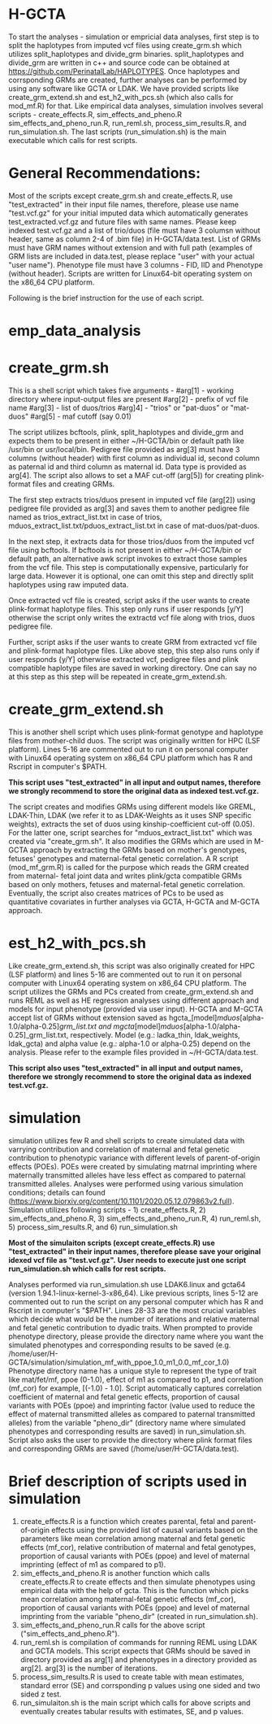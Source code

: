 # H-GCTA
To start the analyses - simulation or empricial data analyses, first step is to split the haplotypes from imputed vcf files using create_grm.sh which utilizes split_haplotypes and divide_grm binaries.
split_haplotypes and divide_grm are written in c++ and source code can be obtained at https://github.com/PerinatalLab/HAPLOTYPES.
Once haplotypes and corrsponding GRMs are created, further analyses can be performed by using any software like GCTA or LDAK. We have provided scripts like create_grm_extend.sh and est_h2_with_pcs.sh (which also calls for mod_mf.R) for that.
Like empirical data analyses, simulation involves several scripts - create_effects.R, sim_effects_and_pheno.R sim_effects_and_pheno_run.R, run_reml.sh, process_sim_results.R, and run_simulation.sh. The last scripts (run_simulation.sh) is the main executable which calls for rest scripts.
# General Recommendations:
Most of the scripts except create_grm.sh and create_effects.R, use "test_extracted" in their input file names, therefore, please use name "test.vcf.gz" for your initial imputed data which automatically generates test_extracted.vcf.gz and future files with same names.
Please keep indexed test.vcf.gz and a list of trio/duos (file must have 3 columsn without header, same as column 2-4 of .bim file) in H-GCTA/data.test.
List of GRMs must have GRM names without extension and with full path (examples of GRM lists are included in data.test, please replace "user" with your actual "user name").
Phenotype file must have 3 columns - FID, IID and Phenotype (without header).
Scripts are written for Linux64-bit operating system on the x86_64 CPU platform.

Following is the brief instruction for the use of each script.  

# emp_data_analysis
  # create_grm.sh

  This is a shell script which takes five arguments -
  #arg[1] - working directory where input-output files are present
  #arg[2] - prefix of vcf file name
  #arg[3] - list of duos/trios
  #arg]4] - "trios" or "pat-duos" or "mat-duos"
  #arg[5] - maf cutoff (say 0.01)

  The script utilizes bcftools, plink, split_haplotypes and divide_grm and expects them to be present in either ~/H-GCTA/bin or default path like /usr/bin or usr/local/bin.
  Pedigree file provided as arg[3] must have 3 columns (without header) with first column as individual id, second column as paternal id and third column as maternal id.
  Data type is provided as arg[4]. The script also allows to set a MAF cut-off (arg[5]) for creating plink-format files and creating GRMs.

  The first step extracts trios/duos present in imputed vcf file (arg[2]) using pedigree file provided as arg[3] and saves them to another pedigree file named as trios_extract_list.txt in case of trios, mduos_extract_list.txt/pduos_extract_list.txt in case of mat-duos/pat-duos.

  In the next step, it extracts data for those trios/duos from the imputed vcf file using bcftools.
  If bcftools is not present in either ~/H-GCTA/bin or default path, an alternative awk script invokes to extract those samples from the vcf file.
  This step is computationally expensive, particularly for large data. However it is optional, one can omit this step and directly split haplotypes using raw imputed data.

  Once extracted vcf file is created, script asks if the user wants to create plink-format haplotype files.
  This step only runs if user responds [y/Y] otherwise the script only writes the extractd vcf file along with trios, duos pedigree file.

  Further, script asks if the user wants to create GRM from extracted vcf file and plink-format haplotype files.
  Like above step, this step also runs only if user responds {y/Y] otherwise extracted vcf, pedigree files and plink compatible haplotype files are saved in working directory. One can say no at this step as this step will be repeated in create_grm_extend.sh.

  # create_grm_extend.sh

  This is another shell script which uses plink-format genotype and haplotype files from mother-child duos.
  The script was originally written for HPC (LSF platform). Lines 5-16 are commented out to run it on personal computer with Linux64 operating system on x86_64 CPU platform which has R and Rscript in computer's $PATH.

  **This script uses "test_extracted" in all input and output names, therefore we strongly recommend to store the original data as indexed test.vcf.gz.**

  The script creates and modifies GRMs using different models like GREML, LDAK-Thin, LDAK (we refer it to as LDAK-Weights as it uses SNP specific weights), extracts the set of duos using kinship-coefficient cut-off (0.05). 
  For the latter one, script searches for "mduos_extract_list.txt" which was created via "create_grm.sh".
  It also modifies the GRMs which are used in M-GCTA approach by extracting the GRMs based on mother's genotypes, fetuses' genotypes and maternal-fetal genetic correlation. A R script (mod_mf_grm.R) is called for the purpose which reads the GRM created from maternal-  fetal joint data and writes plink/gcta compatible GRMs based on only mothers, fetuses and maternal-fetal genetic correlation.
  Eventually, the script also creates matrices of PCs to be used as quantitative covariates in further analyses via GCTA, H-GCTA and M-GCTA approach.

  # est_h2_with_pcs.sh

  Like create_grm_extend.sh, this script was also originally created for HPC (LSF platform) and lines 5-16 are commented out to run it on personal computer with Linux64 operating system on x86_64 CPU platform.
  The script utilizes the GRMs and PCs created from create_grm_extend.sh and runs REML as well as HE regression analyses using different approach and models for input phenotype (provided via user input).
  H-GCTA and M-GCTA accept list of GRMs without extension saved as hgcta_[model]_mduos_[alpha-1.0/alpha-0.25]_grm_list.txt and mgcta_[model]_mduos_[alpha-1.0/alpha-0.25]_grm_list.txt, respectively.
  Model (e.g.: ladka_thin, ldak_weights, ldak_gcta) and alpha value (e.g.: alpha-1.0 or alpha-0.25) depend on the analysis. Please refer to the example files provided in ~/H-GCTA/data.test.

  **This script also uses "test_extracted" in all input and output names, therefore we strongly recommend to store the original data as indexed test.vcf.gz.**

# simulation

simulation utilizes few R and shell scripts to create simulated data with varrying contribution and correlation of maternal and fetal genetic contribution to phenotypic variance with different levels of parent-of-origin effects (POEs).
POEs were created by simulating matrnal imprinting where maternally transmitted alleles have less effect as compared to paternal transmitted alleles. Analyses were performed using various simulation conditions; details can found (https://www.biorxiv.org/content/10.1101/2020.05.12.079863v2.full).
Simulation utilizes following scripts - 1) create_effects.R, 2) sim_effects_and_pheno.R, 3) sim_effects_and_pheno_run.R, 4) run_reml.sh, 5) process_sim_results.R, and 6) run_simulation.sh

**Most of the simulaiton scripts (except create_effects.R) use "test_extracted" in their input names, therefore please save your original idexed vcf file as "test.vcf.gz".**
**User needs to execute just one script run_simulation.sh which calls for rest scripts.**

Analyses performed via run_simulation.sh use LDAK6.linux and gcta64 (version 1.94.1-linux-kernel-3-x86_64).
Like previous scripts, lines 5-12 are commented out to run the script on any personal computer which has R and Rscript in computer's "$PATH".
Lines 28-33 are the most crucial variables which decide what would be the number of iterations and relative maternal and fetal genetic contribution to dyadic traits.
When prompted to provide phenotype directory, please provide the directory name where you want the simulated phenotypes and corresponding results to be saved (e.g. /home/user/H-GCTA/simulation/simulation_mf_with_ppoe_1.0_m1_0.0_mf_cor_1.0)
Phenotype directory name has a unique style to represent the type of trait like mat/fet/mf, ppoe (0-1.0), effect of m1 as compared to p1, and correlation (mf_cor) for example, [(-1.0) - 1.0].
Script automatically captures correlation coefficient of maternal and fetal genetic effects, proportion of causal variants with POEs (ppoe) and imprinting factor (value used to reduce the effect of maternal transmitted alleles as compared to paternal transmitted alleles) from the variable "pheno_dir" (directory name where simulated phenotypes and corresponding results are saved) in run_simulation.sh.
Script also asks the user to provide the directory where plink format files and corresponding GRMs are saved (/home/user/H-GCTA/data.test).

  # Brief description of scripts used in simulation

  1) create_effects.R is a function which creates parental, fetal and parent-of-origin effects using the provided list of causal variants based on the parameters like mean correlation among maternal and fetal genetic effects (mf_cor), relative contribution of maternal and fetal genotypes, proportion of causal variants with POEs (ppoe) and level of maternal imprinting (effect of m1 as compared to p1).
  2) sim_effects_and_pheno.R is another function which calls create_effects.R to create effects and then simulate phenotypes using empirical data with the help of gcta. This is the function which picks mean correlation among maternal-fetal genetic effects (mf_cor), proportion of causal variants with POEs (ppoe) and level of maternal imprinting from the variable "pheno_dir" (created in run_simulation.sh).
  3) sim_effects_and_pheno_run.R calls for the above script ("sim_effects_and_pheno.R").
  4) run_reml.sh is compilation of commands for running REML using LDAK and GCTA models. This script expects that GRMs should be saved in directory provided as arg[1] and phenotypes in a directory provided as arg[2]. arg[3] is the number of iterations.
  5) process_sim_results.R is used to create table with mean estimates, standard error (SE) and corrsponding p values using one sided and two sided z test.
  6) run_simulaiton.sh is the main script which calls for above scripts and eventually creates tabular results with estimates, SE, and p values.
